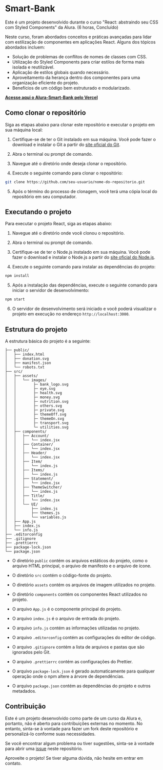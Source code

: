 # Smart-Bank

Este é um projeto desenvolvido durante o curso "React: abstraindo seu CSS com Styled Components" da Alura. (6 horas, Concluído)

Neste curso, foram abordados conceitos e práticas avançadas para lidar com estilização de componentes em aplicações React. Alguns dos tópicos abordados incluem:

- Solução de problemas de conflitos de nomes de classes com CSS.
- Utilização do Styled Components para criar estilos de forma mais isolada e reutilizável.
- Aplicação de estilos globais quando necessário.
- Aproveitamento da herança dentro dos componentes para uma organização eficiente do projeto.
- Benefícios de um código bem estruturado e modularizado.

**[Acesse aqui o Alura-Smart-Bank pelo Vercel](https://alura-smart-bank-tau.vercel.app/)**

## Como clonar o repositório

Siga as etapas abaixo para clonar este repositório e executar o projeto em sua máquina local:

1. Certifique-se de ter o Git instalado em sua máquina. Você pode fazer o download e instalar o Git a partir do [site oficial do Git](https://git-scm.com/).

2. Abra o terminal ou prompt de comando.

3. Navegue até o diretório onde deseja clonar o repositório.

4. Execute o seguinte comando para clonar o repositório:

```bash
git clone https://github.com/seu-usuario/nome-do-repositorio.git
```

5. Após o término do processo de clonagem, você terá uma cópia local do repositório em seu computador.

## Executando o projeto

Para executar o projeto React, siga as etapas abaixo:

1. Navegue até o diretório onde você clonou o repositório.

2. Abra o terminal ou prompt de comando.

3. Certifique-se de ter o Node.js instalado em sua máquina. Você pode fazer o download e instalar o Node.js a partir do [site oficial do Node.js](https://nodejs.org/).

4. Execute o seguinte comando para instalar as dependências do projeto:

```bash
npm install
```

5. Após a instalação das dependências, execute o seguinte comando para iniciar o servidor de desenvolvimento:

```bash
npm start
```

6. O servidor de desenvolvimento será iniciado e você poderá visualizar o projeto em execução no endereço `http://localhost:3000`.

## Estrutura do projeto

A estrutura básica do projeto é a seguinte:

```Smart-Bank/
├── public/
│   ├── index.html
│   ├── donation.svg
│   ├── manifest.json
│   └── robots.txt
├── src/
│   ├── assets/
│   │   └── images/
│   │        ├─ bank_logo.svg
│   │        ├─ eye.svg
│   │        ├─ health.svg
│   │        ├─ money.svg
│   │        ├─ nutrition.svg
│   │        ├─ others.svg
│   │        ├─ private.svg
│   │        ├─ themeOff.svg
│   │        ├─ themeOn.svg
│   │        ├─ transport.svg
│   │        └─ utilities.svg
│   ├── components/
│   │   ├── Account/
│   │   │   └── index.jsx
│   │   ├── Container/
│   │   │   └── index.jsx
│   │   ├── Header/
│   │   │   └── index.jsx
│   │   ├── Item/
│   │   │   └── index.js
│   │   ├── Items/
│   │   │   └── index.js
│   │   ├── Statement/
│   │   │   └── index.jsx
│   │   ├── ThemeSwitcher/
│   │   │   └── index.js
│   │   ├── Title/
│   │   |   └── index.jsx
│   │   └── UI/
│   │       ├── index.js
│   │       ├── themes.js
│   │       └── variables.js
│   ├── App.js
│   ├── index.js
│   └── info.js
├── .editorconfig
├── .gitignore
├── .prettierrc
├── package-lock.json
└── package.json
```

- O diretório `public` contém os arquivos estáticos do projeto, como o arquivo HTML principal, o arquivo de manifesto e o arquivo de ícone.

- O diretório `src` contém o código-fonte do projeto.

- O diretório `assets` contém os arquivos de imagem utilizados no projeto.

- O diretório `components` contém os componentes React utilizados no projeto.

- O arquivo `App.js` é o componente principal do projeto.

- O arquivo `index.js` é o arquivo de entrada do projeto.

- O arquivo `info.js` contém as informações utilizadas no projeto.

- O arquivo `.editorconfig` contém as configurações do editor de código.

- O arquivo `.gitignore` contém a lista de arquivos e pastas que são ignorados pelo Git.

- O arquivo `.prettierrc` contém as configurações do Prettier.

- O arquivo `package-lock.json` é gerado automaticamente para qualquer operação onde o npm altere a árvore de dependências.

- O arquivo `package.json` contém as dependências do projeto e outros metadados.

## Contribuição

Este é um projeto desenvolvido como parte de um curso da Alura e, portanto, não é aberto para contribuições externas no momento. No entanto, sinta-se à vontade para fazer um fork deste repositório e personalizá-lo conforme suas necessidades.

Se você encontrar algum problema ou tiver sugestões, sinta-se à vontade para abrir uma [issue](https://github.com/makenrosa/alura-smart-bank/issues) neste repositório.

Aproveite o projeto! Se tiver alguma dúvida, não hesite em entrar em contato.
